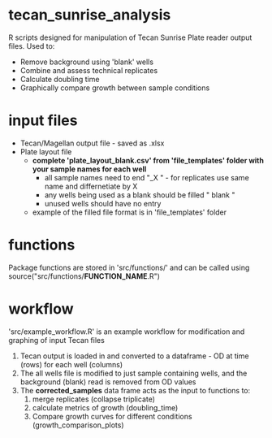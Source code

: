 # tecan_sunrise_analysis
R scripts designed for manipulation of Tecan Sunrise Plate reader output files.
Used to:
* Remove background using 'blank' wells
* Combine and assess technical replicates
* Calculate doubling time
* Graphically compare growth between sample conditions

# input files #
- Tecan/Magellan output file - saved as .xlsx
- Plate layout file
     - __complete 'plate_layout_blank.csv' from 'file_templates' folder with your sample names for each well__
          - all sample names need to end "_X " - for replicates use same name and differnetiate by X
          - any wells being used as a blank should be filled " blank "
          - unused wells should have no entry
     - example of the filled file format is in 'file_templates' folder

# functions #
Package functions are stored in 'src/functions/' and can be called using source("src/functions/__FUNCTION_NAME__.R")

# workflow #
'src/example_workflow.R' is an example workflow for modification and graphing of input Tecan files
1. Tecan output is loaded in and converted to a dataframe - OD at time (rows) for each well (columns)
2. The all wells file is modified to just sample containing wells, and the background (blank) read is removed from OD values
3. The __corrected_samples__ data frame acts as the input to functions to:
     1. merge replicates (collapse triplicate)
     2. calculate metrics of growth (doubling_time)
     3.  Compare growth curves for different conditions (growth_comparison_plots)

